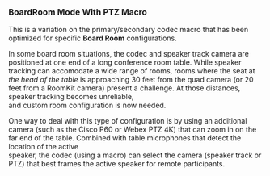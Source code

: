 ### BoardRoom Mode With PTZ Macro

This is a variation on the primary/secondary codec macro that has been
optimized for specific **Board Room** configurations.

In some board room situations, the codec and speaker track camera are positioned
at one end of a long conference room table. While speaker tracking can accomodate
a wide range of rooms, rooms where the seat at _the head of the table_ is 
approaching 30 feet from the quad camera (or 20 feet from a RoomKit camera) 
present a challenge. At those distances, speaker tracking becomes unreliable,  
and custom room configuration is now needed. 

One way to deal with this type of configuration is by using an additional camera
(such as the Cisco P60 or Webex PTZ 4K) that can zoom in on the far end of the
table. Combined with table microphones that detect the location of the active  
speaker, the codec (using a macro) can select the camera (speaker track or   
PTZ) that best frames the active speaker for remote participants.
